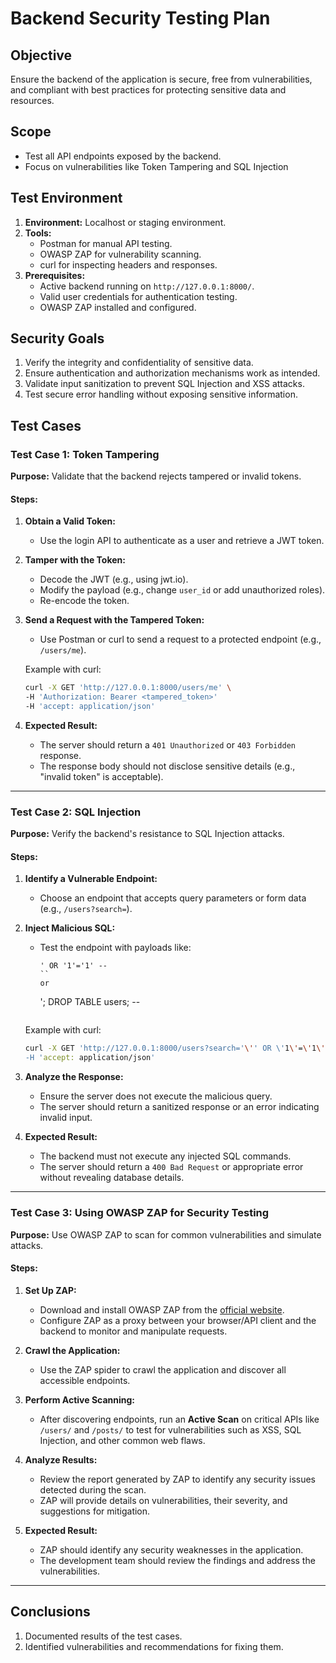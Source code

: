 # Backend Security Testing Plan

## **Objective**
Ensure the backend of the application is secure, free from vulnerabilities, and compliant with best practices for protecting sensitive data and resources.


## **Scope**
- Test all API endpoints exposed by the backend.
- Focus on vulnerabilities like Token Tampering and SQL Injection


## **Test Environment**
1. **Environment:** Localhost or staging environment.
2. **Tools:**
   - Postman for manual API testing.
   - OWASP ZAP for vulnerability scanning.
   - curl for inspecting headers and responses.
3. **Prerequisites:**
   - Active backend running on `http://127.0.0.1:8000/`.
   - Valid user credentials for authentication testing.
   - OWASP ZAP installed and configured.


## **Security Goals**
1. Verify the integrity and confidentiality of sensitive data.
2. Ensure authentication and authorization mechanisms work as intended.
3. Validate input sanitization to prevent SQL Injection and XSS attacks.
4. Test secure error handling without exposing sensitive information.


## **Test Cases**

### **Test Case 1: Token Tampering**
**Purpose:** Validate that the backend rejects tampered or invalid tokens.

#### **Steps:**
1. **Obtain a Valid Token:**
   - Use the login API to authenticate as a user and retrieve a JWT token.

2. **Tamper with the Token:**
   - Decode the JWT (e.g., using jwt.io).
   - Modify the payload (e.g., change `user_id` or add unauthorized roles).
   - Re-encode the token.

3. **Send a Request with the Tampered Token:**
   - Use Postman or curl to send a request to a protected endpoint (e.g., `/users/me`).

   Example with curl:
   ```bash
   curl -X GET 'http://127.0.0.1:8000/users/me' \
   -H 'Authorization: Bearer <tampered_token>'
   -H 'accept: application/json'
   ```

4. **Expected Result:**
   - The server should return a `401 Unauthorized` or `403 Forbidden` response.
   - The response body should not disclose sensitive details (e.g., "invalid token" is acceptable).

---

### **Test Case 2: SQL Injection**
**Purpose:** Verify the backend's resistance to SQL Injection attacks.

#### **Steps:**
1. **Identify a Vulnerable Endpoint:**
   - Choose an endpoint that accepts query parameters or form data (e.g., `/users?search=`).

2. **Inject Malicious SQL:**
   - Test the endpoint with payloads like:
     ```
     ' OR '1'='1' --
     ``
     or
     ```
     '; DROP TABLE users; --
     ```

   Example with curl:
   ```bash
   curl -X GET 'http://127.0.0.1:8000/users?search='\'' OR \'1\'=\'1\' --' \
   -H 'accept: application/json'
   ```

3. **Analyze the Response:**
   - Ensure the server does not execute the malicious query.
   - The server should return a sanitized response or an error indicating invalid input.

4. **Expected Result:**
   - The backend must not execute any injected SQL commands.
   - The server should return a `400 Bad Request` or appropriate error without revealing database details.

---


### **Test Case 3: Using OWASP ZAP for Security Testing**
**Purpose:** Use OWASP ZAP to scan for common vulnerabilities and simulate attacks.

#### **Steps:**
1. **Set Up ZAP:**
   - Download and install OWASP ZAP from the [official website](https://www.zaproxy.org/download/).
   - Configure ZAP as a proxy between your browser/API client and the backend to monitor and manipulate requests.

2. **Crawl the Application:**
   - Use the ZAP spider to crawl the application and discover all accessible endpoints.

3. **Perform Active Scanning:**
   - After discovering endpoints, run an **Active Scan** on critical APIs like `/users/` and `/posts/` to test for vulnerabilities such as XSS, SQL Injection, and other common web flaws.

4. **Analyze Results:**
   - Review the report generated by ZAP to identify any security issues detected during the scan.
   - ZAP will provide details on vulnerabilities, their severity, and suggestions for mitigation.

5. **Expected Result:**
   - ZAP should identify any security weaknesses in the application.
   - The development team should review the findings and address the vulnerabilities.

---

## **Conclusions**
1. Documented results of the test cases.
2. Identified vulnerabilities and recommendations for fixing them.

